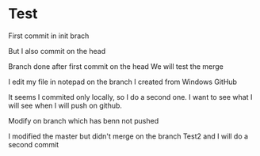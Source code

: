 
# Test
First commit in init brach

But I also commit on the head


Branch done after first commit on the head
We will test the merge

I edit my file in notepad on the branch I created from Windows GitHub

It seems
I commited only locally, so I do a second one.
I want to see what I will see when I will push on github.

Modify on branch which has benn not pushed

I modified the master but didn't merge on the branch Test2 and I will do a second commit



